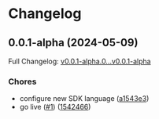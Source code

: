 # Changelog

## 0.0.1-alpha (2024-05-09)

Full Changelog: [v0.0.1-alpha.0...v0.0.1-alpha](https://github.com/contraptionco/booklet-node/compare/v0.0.1-alpha.0...v0.0.1-alpha)

### Chores

* configure new SDK language ([a1543e3](https://github.com/contraptionco/booklet-node/commit/a1543e398cc96e174dde6657483d07e76775182f))
* go live ([#1](https://github.com/contraptionco/booklet-node/issues/1)) ([1542466](https://github.com/contraptionco/booklet-node/commit/1542466bcb006776c40cc99f8b38748d9de49969))
